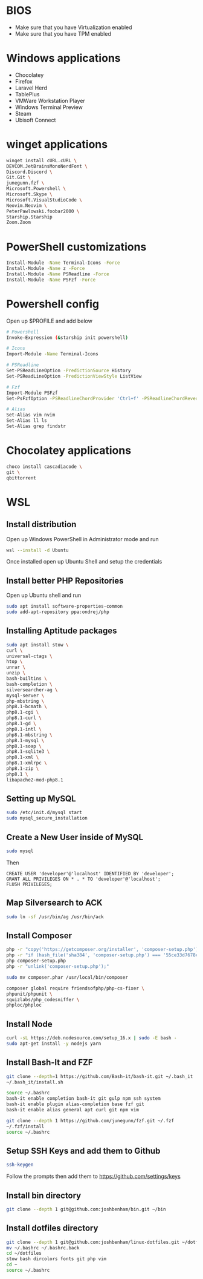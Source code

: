 # BIOS

 - Make sure that you have Virtualization enabled
 - Make sure that you have TPM enabled

# Windows applications

 - Chocolatey
 - Firefox
 - Laravel Herd
 - TablePlus
 - VMWare Workstation Player
 - Windows Terminal Preview
 - Steam
 - Ubisoft Connect

# winget applications

```bash
winget install cURL.cURL \
DEVCOM.JetBrainsMonoNerdFont \ 
Discord.Discord \
Git.Git \
junegunn.fzf \ 
Microsoft.Powershell \ 
Microsoft.Skype \ 
Microsoft.VisualStudioCode \
Neovim.Neovim \ 
PeterPawlowski.foobar2000 \
Starship.Starship
Zoom.Zoom
```

# PowerShell customizations

```bash
Install-Module -Name Terminal-Icons -Force
Install-Module -Name z -Force
Install-Module -Name PSReadline -Force
Install-Module -Name PSFzf -Force
```

# Powershell config

Open up $PROFILE and add below

```bash
# Powershell
Invoke-Expression (&starship init powershell)

# Icons
Import-Module -Name Terminal-Icons

# PSReadline
Set-PSReadLineOption -PredictionSource History
Set-PSReadLineOption -PredictionViewStyle ListView

# Fzf
Import-Module PSFzf
Set-PsFzfOption -PSReadlineChordProvider 'Ctrl+f' -PSReadlineChordReverseHistory 'Ctrl+r'

# Alias
Set-Alias vim nvim
Set-Alias ll ls
Set-Alias grep findstr
```

# Chocolatey applications

```bash
choco install cascadiacode \
git \
qbittorrent
```

# WSL

## Install distribution

Open up Windows PowerShell in Administrator mode and run

```bash
wsl --install -d Ubuntu
```

Once installed open up Ubuntu Shell and setup the credentials

## Install better PHP Repositories

Open up Ubuntu shell and run 

```bash
sudo apt install software-properties-common
sudo add-apt-repository ppa:ondrej/php
```

## Installing Aptitude packages

```bash
sudo apt install stow \
curl \
universal-ctags \
htop \
unrar \
unzip \
bash-builtins \
bash-completion \
silversearcher-ag \
mysql-server \
php-mbstring \
php8.1-bcmath \
php8.1-cgi \
php8.1-curl \
php8.1-gd \
php8.1-intl \
php8.1-mbstring \
php8.1-mysql \
php8.1-soap \
php8.1-sqlite3 \
php8.1-xml \
php8.1-xmlrpc \
php8.1-zip \
php8.1 \
libapache2-mod-php8.1
```

## Setting up MySQL 

```bash
sudo /etc/init.d/mysql start
sudo mysql_secure_installation
```

## Create a New User inside of MySQL

```bash
sudo mysql
```

Then

```
CREATE USER 'developer'@'localhost' IDENTIFIED BY 'developer';
GRANT ALL PRIVILEGES ON * . * TO 'developer'@'localhost';
FLUSH PRIVILEGES;
```

## Map Silversearch to ACK

```bash
sudo ln -sf /usr/bin/ag /usr/bin/ack
```

## Install Composer

```bash
php -r "copy('https://getcomposer.org/installer', 'composer-setup.php');"
php -r "if (hash_file('sha384', 'composer-setup.php') === '55ce33d7678c5a611085589f1f3ddf8b3c52d662cd01d4ba75c0ee0459970c2200a51f492d557530c71c15d8dba01eae') { echo 'Installer verified'; } else { echo 'Installer corrupt'; unlink('composer-setup.php'); } echo PHP_EOL;"
php composer-setup.php
php -r "unlink('composer-setup.php');"

sudo mv composer.phar /usr/local/bin/composer

composer global require friendsofphp/php-cs-fixer \
phpunit/phpunit \
squizlabs/php_codesniffer \
phploc/phploc
```

## Install Node

```bash
curl -sL https://deb.nodesource.com/setup_16.x | sudo -E bash -
sudo apt-get install -y nodejs yarn
```

## Install Bash-It and FZF

```bash
git clone --depth=1 https://github.com/Bash-it/bash-it.git ~/.bash_it
~/.bash_it/install.sh

source ~/.bashrc
bash-it enable completion bash-it git gulp npm ssh system
bash-it enable plugin alias-completion base fzf git
bash-it enable alias general apt curl git npm vim

git clone --depth 1 https://github.com/junegunn/fzf.git ~/.fzf
~/.fzf/install
source ~/.bashrc
```

## Setup SSH Keys and add them to Github

```bash
ssh-keygen
```

Follow the prompts then add them to https://github.com/settings/keys

## Install bin directory

```bash
git clone --depth 1 git@github.com:joshbenham/bin.git ~/bin
```

## Install dotfiles directory

```bash
git clone --depth 1 git@github.com:joshbenham/linux-dotfiles.git ~/dotfiles
mv ~/.bashrc ~/.bashrc.back
cd ~/dotfiles
stow bash dircolors fonts git php vim
cd ~
source ~/.bashrc
